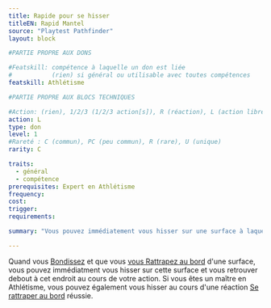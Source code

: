 ```yaml
---
title: Rapide pour se hisser
titleEN: Rapid Mantel
source: "Playtest Pathfinder"
layout: block

#PARTIE PROPRE AUX DONS

#Featskill: compétence à laquelle un don est liée
#           (rien) si général ou utilisable avec toutes compétences
featskill: Athlétisme

#PARTIE PROPRE AUX BLOCS TECHNIQUES

#Action: (rien), 1/2/3 (1/2/3 action[s]), R (réaction), L (action libre)
action: L
type: don
level: 1
#Rareté : C (commun), PC (peu commun), R (rare), U (unique)
rarity: C

traits:
  - général
  - compétence
prerequisites: Expert en Athlétisme
frequency:
cost:
trigger:
requirements:

summary: "Vous pouvez immédiatement vous hisser sur une surface à laquelle vous vous accrochez."

---
```


Quand vous [Bondissez](/ch9-jouer-à-pathfinder/actions-de-base.html#bondir) et que vous [vous Rattrapez au bord](/ch4-compétences/acrobaties.html#se-rattraper-au-bord) d'une surface, vous pouvez immédiatment vous hisser sur cette surface et vous retrouver debout à cet endroit au cours de votre action. Si vous êtes un maître en Athlétisme, vous pouvez également vous hisser au cours d'une réaction [Se rattraper au bord](/ch4-compétences/acrobaties.html#se-rattraper-au-bord) réussie.